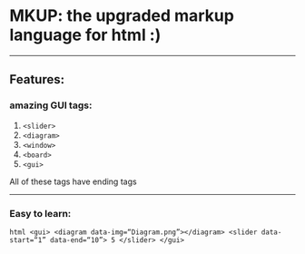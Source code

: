 # MKUP: the upgraded markup language for html :)

***

## Features:

### amazing GUI tags:

1) `<slider>`
2) `<diagram>`
3) `<window>`
4) `<board>`
5) `<gui>`

All of these tags have ending tags

***

### Easy to learn:

`html
<gui>
  <diagram data-img=“Diagram.png”></diagram>
  <slider data-start=“1” data-end=“10”> 5 </slider>
</gui>
`
